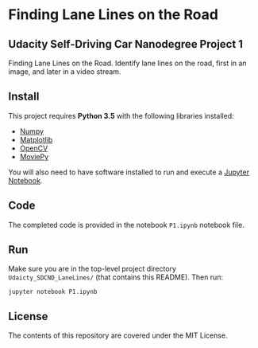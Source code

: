 # Finding Lane Lines on the Road

## Udacity Self-Driving Car Nanodegree Project 1

Finding Lane Lines on the Road. Identify lane lines on the road, first in an image, and later in a video stream.

## Install

This project requires **Python 3.5** with the following libraries installed:

- [Numpy](http://www.numpy.org/)
- [Matplotlib](http://matplotlib.org/)
- [OpenCV](http://docs.opencv.org/3.0-beta/index.html)
- [MoviePy](http://zulko.github.io/moviepy/)

You will also need to have software installed to run and execute a [Jupyter Notebook](http://jupyter.org/).

## Code

The completed code is provided in the notebook `P1.ipynb` notebook file. 

## Run

Make sure you are in the top-level project directory `Udaicty_SDCND_LaneLines/` (that contains this README). Then run:

```
jupyter notebook P1.ipynb
```

## License

The contents of this repository are covered under the MIT License.
